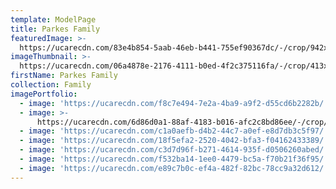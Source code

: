 ```yaml
---
template: ModelPage
title: Parkes Family
featuredImage: >-
  https://ucarecdn.com/83e4b854-5aab-46eb-b441-755ef90367dc/-/crop/942x367/0,159/-/preview/
imageThumbnail: >-
  https://ucarecdn.com/06a4878e-2176-4111-b0ed-4f2c375116fa/-/crop/413x521/266,108/-/preview/
firstName: Parkes Family
collection: Family
imagePortfolio:
  - image: 'https://ucarecdn.com/f8c7e494-7e2a-4ba9-a9f2-d55cd6b2282b/'
  - image: >-
      https://ucarecdn.com/6d86d0a1-88af-4183-b016-afc2c8bd86ee/-/crop/635x755/0,196/-/preview/
  - image: 'https://ucarecdn.com/c1a0aefb-d4b2-44c7-a0ef-e8d7db3c5f97/'
  - image: 'https://ucarecdn.com/18f5efa2-2520-4042-bfa3-f04162433389/'
  - image: 'https://ucarecdn.com/c3d7d96f-b271-4614-935f-d0506260abed/'
  - image: 'https://ucarecdn.com/f532ba14-1ee0-4479-bc5a-f70b21f36f95/'
  - image: 'https://ucarecdn.com/e89c7b0c-ef4a-482f-82bc-78cc9a32d612/'
---
```


